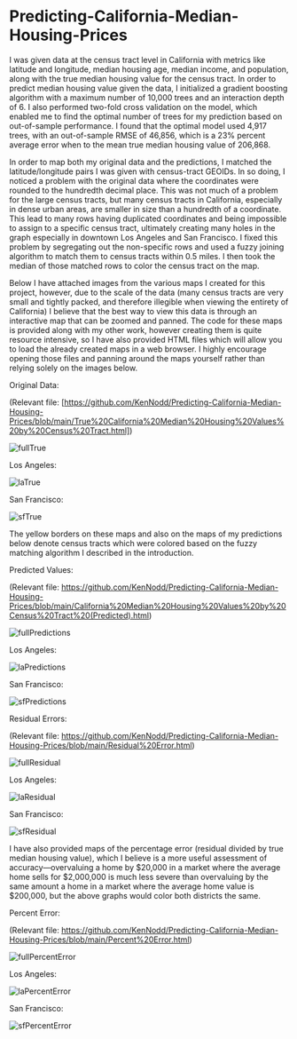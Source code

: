 # Predicting-California-Median-Housing-Prices
I was given data at the census tract level in California with metrics like latitude and longitude, median housing age, median income, and population, along with the true median housing value for the census tract. In order to predict median housing value given the data, I initialized a gradient boosting algorithm with a maximum number of 10,000 trees and an interaction depth of 6. I also performed two-fold cross validation on the model, which enabled me to find the optimal number of trees for my prediction based on out-of-sample performance. I found that the optimal model used 4,917 trees, with an out-of-sample RMSE of 46,856, which is a 23% percent average error when to the mean true median housing value of 206,868.

In order to map both my original data and the predictions, I matched the latitude/longitude pairs I was given with census-tract GEOIDs. In so doing, I noticed a problem with the original data where the coordinates were rounded to the hundredth decimal place. This was not much of a problem for the large census tracts, but many census tracts in California, especially in dense urban areas, are smaller in size than a hundredth of a coordinate. This lead to many rows having duplicated coordinates and being impossible to assign to a specific census tract, ultimately creating many holes in the graph especially in downtown Los Angeles and San Francisco. I fixed this problem by segregating out the non-specific rows and used a fuzzy joining algorithm to match them to census tracts within 0.5 miles. I then took the median of those matched rows to color the census tract on the map.

Below I have attached images from the various maps I created for this project, however, due to the scale of the data (many census tracts are very small and tightly packed, and therefore illegible when viewing the entirety of California) I believe that the best way to view this data is through an interactive map that can be zoomed and panned. The code for these maps is provided along with my other work, however creating them is quite resource intensive, so I have also provided HTML files which will allow you to load the already created maps in a web browser. I highly encourage opening those files and panning around the maps yourself rather than relying solely on the images below.

Original Data:

(Relevant file: [https://github.com/KenNodd/Predicting-California-Median-Housing-Prices/blob/main/True%20California%20Median%20Housing%20Values%20by%20Census%20Tract.html])

![fullTrue](https://user-images.githubusercontent.com/129005431/227804203-cac2cfb0-9e39-47ff-9fa8-1801aa871a48.png)

Los Angeles:

![laTrue](https://user-images.githubusercontent.com/129005431/227804226-c23e1afd-a255-4265-b17f-eec052a82691.png)

San Francisco:

![sfTrue](https://user-images.githubusercontent.com/129005431/227804214-584f25db-e8fe-4c56-80b3-0340780bec6b.png)

The yellow borders on these maps and also on the maps of my predictions below denote census tracts which were colored based on the fuzzy matching algorithm I described in the introduction.

Predicted Values:

(Relevant file: https://github.com/KenNodd/Predicting-California-Median-Housing-Prices/blob/main/California%20Median%20Housing%20Values%20by%20Census%20Tract%20(Predicted).html)

![fullPredictions](https://user-images.githubusercontent.com/129005431/227804239-8369bfb8-b3a3-4035-8eca-beebd0fdc263.png)

Los Angeles:

![laPredictions](https://user-images.githubusercontent.com/129005431/227804244-fd07e1cf-d83a-4550-80e9-e26f9f6b09ea.png)

San Francisco:

![sfPredictions](https://user-images.githubusercontent.com/129005431/227804246-59c73d0c-7e42-4bb2-b40f-581de6d1cafe.png)

Residual Errors:

(Relevant file: https://github.com/KenNodd/Predicting-California-Median-Housing-Prices/blob/main/Residual%20Error.html)

![fullResidual](https://user-images.githubusercontent.com/129005431/227804263-f12c6e02-e002-45aa-85a9-bcf0eaeef519.png)

Los Angeles:

![laResidual](https://user-images.githubusercontent.com/129005431/227804278-e0ed4e32-0a99-4785-874a-f7b2b0c675cc.png)

San Francisco:

![sfResidual](https://user-images.githubusercontent.com/129005431/227804299-98a135eb-7b16-4d20-9c8f-b0810b07b4fa.png)

I have also provided maps of the percentage error (residual divided by true median housing value), which I believe is a more useful assessment of accuracy—overvaluing a home by $20,000 in a market where the average home sells for $2,000,000 is much less severe than overvaluing by the same amount a home in a market where the average home value is $200,000, but the above graphs would color both districts the same.

Percent Error:

(Relevant file: https://github.com/KenNodd/Predicting-California-Median-Housing-Prices/blob/main/Percent%20Error.html)

![fullPercentError](https://user-images.githubusercontent.com/129005431/227804314-bfa81bb1-4915-4b5f-9397-cfcbece47b03.png)

Los Angeles:

![laPercentError](https://user-images.githubusercontent.com/129005431/227804325-cd9ae325-9f36-478d-a544-9921168d8845.png)

San Francisco:

![sfPercentError](https://user-images.githubusercontent.com/129005431/227804328-2e25045f-d742-4d3a-b432-7653f5c852c1.png)

